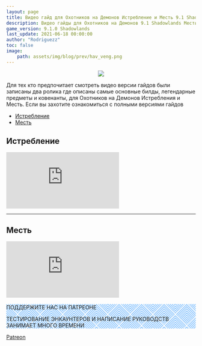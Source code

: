 ```yaml
---
layout: page
title: Видео гайд для Охотников на Демонов Истребление и Месть 9.1 Shadowlands
description: Видео гайды для Охотников на Демонов 9.1 Shadowlands Месть и Истребление
game_version: 9.1.0 Shadowlands
last_update: 2021-06-18 00:00:00 
author: "Rodriguezz"
toc: false
image:
    path: assets/img/blog/prev/hav_veng.png
---
```


<p align="center" width="100%"> <img src="{{ site.url }}/assets/img/blog/prev/hav_veng.png"> </p>

Для тех кто предпочитает смотреть видео версии гайдов были записаны два ролика где описаны самые основные билды, легендарные предметы и ковенанты, для Охотников на Демонов Истребления и Месть. 
Если вы захотите ознакомиться с полными версиями гайдов 

* [Истребление](https://black-temple.ru/guide/havoc/quick_faq.html)
* [Месть](https://black-temple.ru/guide/vengeance/quick_faq.html)

## Истребление 

<div class="frame_blc">
<iframe src="https://www.youtube.com/embed/fIPJcFSPfZ4" title="YouTube video player" frameborder="0" allow="accelerometer; autoplay; clipboard-write; encrypted-media; gyroscope; picture-in-picture" allowfullscreen></iframe>
</div>

<hr>

## Месть

<div class="frame_blc">
<iframe src="https://www.youtube.com/embed/Ur6-UkMaaZk" title="YouTube video player" frameborder="0" allow="accelerometer; autoplay; clipboard-write; encrypted-media; gyroscope; picture-in-picture" allowfullscreen></iframe>
</div>
<br>

<div class="parteons" style="
    background-image: url(&quot;data:image/svg+xml,%3Csvg width='60' height='60' viewBox='0 0 60 60' xmlns='http://www.w3.org/2000/svg'%3E%3Cpath d='M54.627 0l.83.828-1.415 1.415L51.8 0h2.827zM5.373 0l-.83.828L5.96 2.243 8.2 0H5.374zM48.97 0l3.657 3.657-1.414 1.414L46.143 0h2.828zM11.03 0L7.372 3.657 8.787 5.07 13.857 0H11.03zm32.284 0L49.8 6.485 48.384 7.9l-7.9-7.9h2.83zM16.686 0L10.2 6.485 11.616 7.9l7.9-7.9h-2.83zm20.97 0l9.315 9.314-1.414 1.414L34.828 0h2.83zM22.344 0L13.03 9.314l1.414 1.414L25.172 0h-2.83zM32 0l12.142 12.142-1.414 1.414L30 .828 17.272 13.556l-1.414-1.414L28 0h4zM.284 0l28 28-1.414 1.414L0 2.544V0h.284zM0 5.373l25.456 25.455-1.414 1.415L0 8.2V5.374zm0 5.656l22.627 22.627-1.414 1.414L0 13.86v-2.83zm0 5.656l19.8 19.8-1.415 1.413L0 19.514v-2.83zm0 5.657l16.97 16.97-1.414 1.415L0 25.172v-2.83zM0 28l14.142 14.142-1.414 1.414L0 30.828V28zm0 5.657L11.314 44.97 9.9 46.386l-9.9-9.9v-2.828zm0 5.657L8.485 47.8 7.07 49.212 0 42.143v-2.83zm0 5.657l5.657 5.657-1.414 1.415L0 47.8v-2.83zm0 5.657l2.828 2.83-1.414 1.413L0 53.456v-2.83zM54.627 60L30 35.373 5.373 60H8.2L30 38.2 51.8 60h2.827zm-5.656 0L30 41.03 11.03 60h2.828L30 43.858 46.142 60h2.83zm-5.656 0L30 46.686 16.686 60h2.83L30 49.515 40.485 60h2.83zm-5.657 0L30 52.343 22.343 60h2.83L30 55.172 34.828 60h2.83zM32 60l-2-2-2 2h4zM59.716 0l-28 28 1.414 1.414L60 2.544V0h-.284zM60 5.373L34.544 30.828l1.414 1.415L60 8.2V5.374zm0 5.656L37.373 33.656l1.414 1.414L60 13.86v-2.83zm0 5.656l-19.8 19.8 1.415 1.413L60 19.514v-2.83zm0 5.657l-16.97 16.97 1.414 1.415L60 25.172v-2.83zM60 28L45.858 42.142l1.414 1.414L60 30.828V28zm0 5.657L48.686 44.97l1.415 1.415 9.9-9.9v-2.828zm0 5.657L51.515 47.8l1.414 1.413 7.07-7.07v-2.83zm0 5.657l-5.657 5.657 1.414 1.415L60 47.8v-2.83zm0 5.657l-2.828 2.83 1.414 1.413L60 53.456v-2.83zM39.9 16.385l1.414-1.414L30 3.658 18.686 14.97l1.415 1.415 9.9-9.9 9.9 9.9zm-2.83 2.828l1.415-1.414L30 9.313 21.515 17.8l1.414 1.413 7.07-7.07 7.07 7.07zm-2.827 2.83l1.414-1.416L30 14.97l-5.657 5.657 1.414 1.415L30 17.8l4.243 4.242zm-2.83 2.827l1.415-1.414L30 20.626l-2.828 2.83 1.414 1.414L30 23.456l1.414 1.414zM56.87 59.414L58.284 58 30 29.716 1.716 58l1.414 1.414L30 32.544l26.87 26.87z' fill='%230080ff' fill-opacity='0.47' fill-rule='evenodd'/%3E%3C/svg%3E&quot;);
">
<div class="quadrataparteons">
            ПОДДЕРЖИТЕ НАС НА ПАТРЕОНЕ
            <p>
              ТЕСТИРОВАНИЕ ЭНКАУНТЕРОВ И НАПИСАНИЕ РУКОВОДСТВ ЗАНИМАЕТ МНОГО ВРЕМЕНИ
            </p>
          </div>
        </div>
<a href="https://www.patreon.com/BlackTemple" target="blank">Patreon</a>